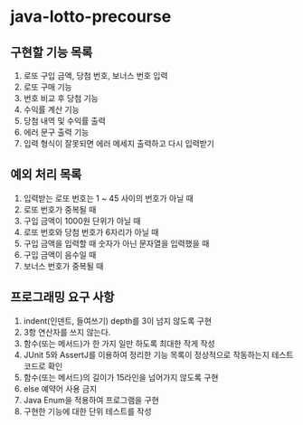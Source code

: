 # java-lotto-precourse

## 구현할 기능 목록
1. 로또 구입 금액, 당첨 번호, 보너스 번호 입력
2. 로또 구매 기능
3. 번호 비교 후 당첨 기능
4. 수익률 계산 기능
5. 당첨 내역 및 수익률 출력
6. 에러 문구 출력 기능
7. 입력 형식이 잘못되면 에러 메세지 출력하고 다시 입력받기

## 예외 처리 목록
1. 입력받는 로또 번호는 1 ~ 45 사이의 번호가 아닐 때
2. 로또 번호가 중복될 때
3. 구입 금액이 1000원 단위가 아닐 때
4. 로또 번호와 당첨 번호가 6자리가 아닐 때
5. 구입 금액을 입력할 때 숫자가 아닌 문자열을 입력했을 때
6. 구입 금액이 음수일 때
7. 보너스 번호가 중복될 때

## 프로그래밍 요구 사항
1. indent(인덴트, 들여쓰기) depth를 3이 넘지 않도록 구현
2. 3항 연산자를 쓰지 않는다.
3. 함수(또는 메서드)가 한 가지 일만 하도록 최대한 작게 작성
4. JUnit 5와 AssertJ를 이용하여 정리한 기능 목록이 정상적으로 작동하는지 테스트 코드로 확인
5. 함수(또는 메서드)의 길이가 15라인을 넘어가지 않도록 구현
6. else 예약어 사용 금지
7. Java Enum을 적용하여 프로그램을 구현
8. 구현한 기능에 대한 단위 테스트를 작성

